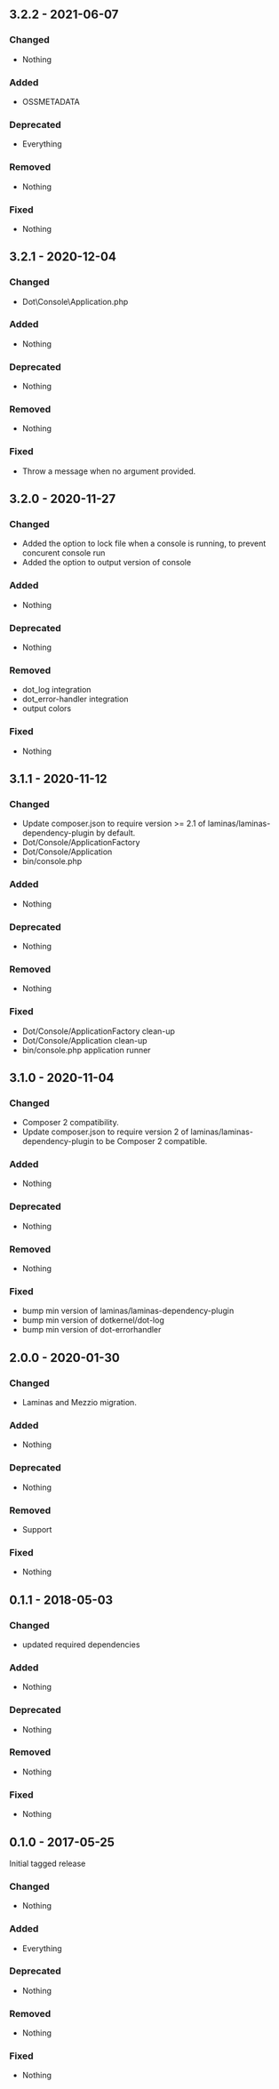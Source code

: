 ## 3.2.2 - 2021-06-07

### Changed
* Nothing

### Added
* OSSMETADATA

### Deprecated
* Everything

### Removed
* Nothing

### Fixed
* Nothing

## 3.2.1 - 2020-12-04

### Changed
* Dot\Console\Application.php 

### Added
* Nothing

### Deprecated
* Nothing

### Removed
* Nothing

### Fixed
* Throw a message when no argument provided.

## 3.2.0 - 2020-11-27

### Changed
* Added the option to lock file when a console is running, to prevent concurent console run
* Added the option to output version of console 

### Added
* Nothing

### Deprecated
* Nothing

### Removed
* dot_log integration 
* dot_error-handler integration
* output colors

### Fixed
* Nothing

## 3.1.1 - 2020-11-12

### Changed
* Update composer.json to require version >= 2.1 of laminas/laminas-dependency-plugin by default.
* Dot/Console/ApplicationFactory
* Dot/Console/Application
* bin/console.php

### Added
* Nothing

### Deprecated
* Nothing

### Removed
* Nothing

### Fixed
* Dot/Console/ApplicationFactory clean-up
* Dot/Console/Application clean-up
* bin/console.php application runner

## 3.1.0 - 2020-11-04

### Changed
* Composer 2 compatibility.
* Update composer.json to require version 2 of laminas/laminas-dependency-plugin to be Composer 2 compatible.

### Added
* Nothing

### Deprecated
* Nothing

### Removed
* Nothing

### Fixed
* bump min version of laminas/laminas-dependency-plugin
* bump min version of dotkernel/dot-log
* bump min version of dot-errorhandler


## 2.0.0 - 2020-01-30

### Changed
* Laminas and Mezzio migration.

### Added
* Nothing

### Deprecated
* Nothing

### Removed
* Support

### Fixed
* Nothing


## 0.1.1 - 2018-05-03

### Changed
* updated required dependencies

### Added
* Nothing

### Deprecated
* Nothing

### Removed
* Nothing

### Fixed
* Nothing


## 0.1.0 - 2017-05-25

Initial tagged release

### Changed
* Nothing

### Added
* Everything

### Deprecated
* Nothing

### Removed
* Nothing

### Fixed
* Nothing
